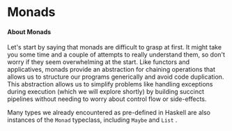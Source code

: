 # Monads

#### About Monads

Let's start by saying that monads are difficult to grasp at first. It might take you some time and a couple of attempts to really understand them, so don't worry if they seem overwhelming at the start. Like functors and applicatives, monads provide an abstraction for chaining operations that allows us to structure our programs generically and avoid code duplication. This abstraction allows us to simplify problems like handling exceptions during execution \(which we will explore shortly\) by building succinct pipelines without needing to worry about control flow or side-effects.

Many types we already encountered as pre-defined in Haskell are also instances of the `Monad` typeclass, including `Maybe` and `List` .

